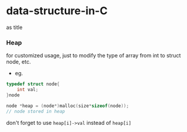 # data-structure-in-C
as title

### Heap
for customized usage, just to modify the type of array from int to struct node, etc.
* eg. 
````C
typedef struct node{
    int val;
}node

node *heap = (node*)malloc(size*sizeof(node));
// node stored in heap
````
don't forget to use ``heap[i]->val`` instead of ``heap[i]``

